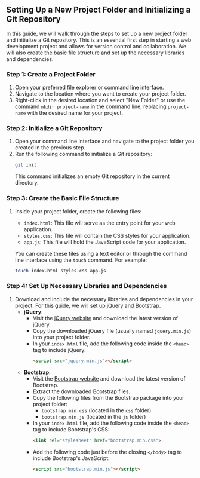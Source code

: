 ## Setting Up a New Project Folder and Initializing a Git Repository

In this guide, we will walk through the steps to set up a new project folder and initialize a Git repository. This is an essential first step in starting a web development project and allows for version control and collaboration. We will also create the basic file structure and set up the necessary libraries and dependencies.

### Step 1: Create a Project Folder

1. Open your preferred file explorer or command line interface.
2. Navigate to the location where you want to create your project folder.
3. Right-click in the desired location and select "New Folder" or use the command `mkdir project-name` in the command line, replacing `project-name` with the desired name for your project.

### Step 2: Initialize a Git Repository

1. Open your command line interface and navigate to the project folder you created in the previous step.
2. Run the following command to initialize a Git repository:
   ```bash
   git init
   ```
   This command initializes an empty Git repository in the current directory.

### Step 3: Create the Basic File Structure

1. Inside your project folder, create the following files:
   - `index.html`: This file will serve as the entry point for your web application.
   - `styles.css`: This file will contain the CSS styles for your application.
   - `app.js`: This file will hold the JavaScript code for your application.

   You can create these files using a text editor or through the command line interface using the `touch` command. For example:
   ```bash
   touch index.html styles.css app.js
   ```

### Step 4: Set Up Necessary Libraries and Dependencies

1. Download and include the necessary libraries and dependencies in your project. For this guide, we will set up jQuery and Bootstrap.
   - **jQuery**:
     - Visit the [jQuery website](https://jquery.com/) and download the latest version of jQuery.
     - Copy the downloaded jQuery file (usually named `jquery.min.js`) into your project folder.
     - In your `index.html` file, add the following code inside the `<head>` tag to include jQuery:
       ```html
       <script src="jquery.min.js"></script>
       ```
   - **Bootstrap**:
     - Visit the [Bootstrap website](https://getbootstrap.com/) and download the latest version of Bootstrap.
     - Extract the downloaded Bootstrap files.
     - Copy the following files from the Bootstrap package into your project folder:
       - `bootstrap.min.css` (located in the `css` folder)
       - `bootstrap.min.js` (located in the `js` folder)
     - In your `index.html` file, add the following code inside the `<head>` tag to include Bootstrap's CSS:
       ```html
       <link rel="stylesheet" href="bootstrap.min.css">
       ```
     - Add the following code just before the closing `</body>` tag to include Bootstrap's JavaScript:
       ```html
       <script src="bootstrap.min.js"></script>
       ```

